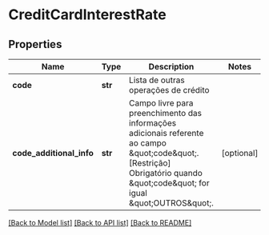 # CreditCardInterestRate

## Properties
Name | Type | Description | Notes
------------ | ------------- | ------------- | -------------
**code** | **str** | Lista de outras operações de crédito | 
**code_additional_info** | **str** | Campo livre para preenchimento das informações adicionais referente ao campo \&quot;code\&quot;.  [Restrição] Obrigatório quando \&quot;code\&quot; for igual \&quot;OUTROS\&quot;.  | [optional] 

[[Back to Model list]](../README.md#documentation-for-models) [[Back to API list]](../README.md#documentation-for-api-endpoints) [[Back to README]](../README.md)


